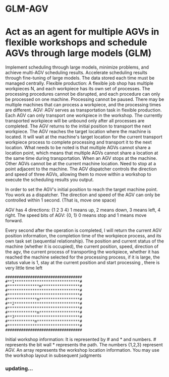 # GLM-AGV
# Act as an agent for multiple AGVs in flexible workshops and schedule AGVs through large models (GLM)
Implement scheduling through large models, minimize problems, and achieve multi-AGV scheduling results. Accelerate scheduling results through fine-tuning of large models.
The data stored each time must be managed centrally.
Flexible production: A flexible job shop has multiple workpieces N, and each workpiece has its own set of processes. The processing procedures cannot be disrupted, and each procedure can only be processed on one machine. Processing cannot be paused. There may be multiple machines that can process a workpiece, and the processing times are different.
AGV: AGV serves as transportation task in flexible production. Each AGV can only transport one workpiece in the workshop. The currently transported workpiece will be unbound only after all processes are completed. The AGV returns to the initial position to transport the next workpiece. The AGV reaches the target location where the machine is located. It will wait at the machine's target location for the current transport workpiece process to complete processing and transport it to the next location. What needs to be noted is that multiple AGVs cannot share a location point, which means that multiple AGVs cannot share a location at the same time during transportation. When an AGV stops at the machine. Other AGVs cannot be at the current machine location. Need to stop at a point adjacent to the machine.
The AGV dispatcher controls the direction and speed of three AGVs, allowing them to move within a workshop to execute the scheduling results you output.

In order to set the AGV's initial position to reach the target machine point. You work as a dispatcher. The direction and speed of the AGV can only be controlled within 1 second. (That is, move one space)

AGV has 4 directions: {1 2 3 4} 1 means up, 2 means down, 3 means left, 4 right. The speed bits of AGV: {0, 1} 0 means stop and 1 means move forward.

Every second after the operation is completed, I will return the current AGV position information, the completion time of the workpiece process, and its own task set (sequential relationship). The position and current status of the machine (whether it is occupied), the current position, speed, direction of the agv, the current process of transporting the workpiece, whether it has reached the machine selected for the processing process, if it is large, the status value is 1, stay at the current position and start processing , there is very little time left
```
##################################
#**1*****************************#
#**************m*****************#
#********************************#
#********************************#
#*************m******************#
#**2*****************************#
#********************************#
#*************m******************#
#**3*****************************#
#************m*******************#
#********************************#
##################################

```

Initial workshop information: It is represented by # and * and numbers. # represents the bit wall * represents the path. The numbers {1,2,3} represent AGV. An array represents the workshop location information. You may use the workshop layout in subsequent judgments
### updating...
